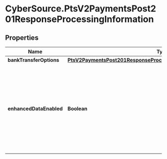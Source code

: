 # CyberSource.PtsV2PaymentsPost201ResponseProcessingInformation

## Properties
Name | Type | Description | Notes
------------ | ------------- | ------------- | -------------
**bankTransferOptions** | [**PtsV2PaymentsPost201ResponseProcessingInformationBankTransferOptions**](PtsV2PaymentsPost201ResponseProcessingInformationBankTransferOptions.md) |  | [optional] 
**enhancedDataEnabled** | **Boolean** | - true : the airline data was included in the request to the processor. - false : the airline data was not included in the request to the processor.  | [optional] 


